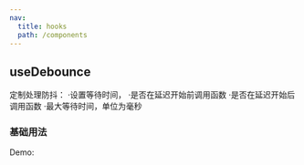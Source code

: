 ```yaml
---
nav:
  title: hooks
  path: /components
---
```


## useDebounce

定制处理防抖： ·设置等待时间， ·是否在延迟开始前调用函数 ·是否在延迟开始后调用函数 ·最大等待时间，单位为毫秒

### 基础用法

Demo:

<code src='./demo/demo1.tsx' />
